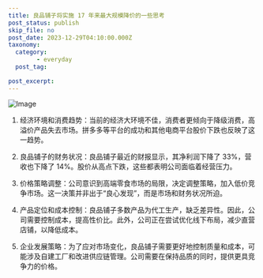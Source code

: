 ```yaml
---
title: 良品铺子将实施 17 年来最大规模降价的一些思考
post_status: publish
skip_file: no
post_date: 2023-12-29T04:10:00.000Z
taxonomy:
  category:
        - everyday
  post_tag:

post_excerpt: 
---
```

![Image](https://images.unsplash.com/photo-1578342450849-092ea922d569?ixlib=rb-4.0.3&q=85&fm=jpg&crop=entropy&cs=srgb)

1. 经济环境和消费趋势：当前的经济大环境不佳，消费者更倾向于降级消费，高溢价产品失去市场。拼多多等平台的成功和其他电商平台股价下跌也反映了这一趋势。

1. 良品铺子的财务状况：良品铺子最近的财报显示，其净利润下降了 33%，营收也下降了 14%。股价从高点下跌，这些都表明公司面临着经营压力。

1. 价格策略调整：公司意识到高端零食市场的局限，决定调整策略，加入低价竞争市场。这一决策并非出于“良心发现”，而是市场和财务状况所迫。

1. 产品定位和成本控制：良品铺子多数产品为代工生产，缺乏差异性。因此，公司需要控制成本，提高性价比。此外，公司正在尝试优化线下布局，减少直营店铺，以降低成本。

1. 企业发展策略：为了应对市场变化，良品铺子需要更好地控制质量和成本，可能涉及自建工厂和改进供应链管理。公司需要在保持品质的同时，提供更具竞争力的价格。
